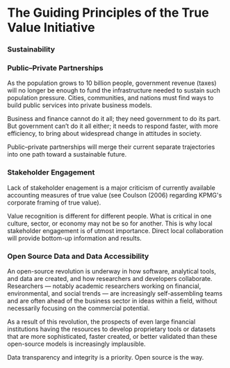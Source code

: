 # The Guiding Principles of the True Value Initiative

### Sustainability


### Public–Private Partnerships

As the population grows to 10 billion people, government revenue (taxes) will no longer be enough to fund the infrastructure needed to sustain such population pressure. Cities, communities, and nations must find ways to build public services into private business models. 

Business and finance cannot do it all; they need government to do its part. But government can’t do it all either; it needs to respond faster, with more efficiency, to bring about widespread change in attitudes in society.

Public–private partnerships will merge their current separate trajectories into one path toward a sustainable future.

### Stakeholder Engagement
Lack of stakeholder enagement is a major criticism of currently available accounting measures of true value (see Coulson (2006) regarding KPMG's corporate framing of true value).

Value recognition is different for different people. What is critical in one culture, sector, or economy may not be so for another. This is why local stakeholder engagement is of utmost importance. Direct local collaboration will provide bottom-up information and results.

### Open Source Data and Data Accessibility
An open-source revolution is underway in how software, analytical tools, and data are created, and how researchers and developers collaborate. Researchers — notably academic researchers working on financial, environmental, and social trends — are increasingly self-assembling teams and are often ahead of the business sector in ideas within a field, without necessarily focusing on the commercial potential. 

As a result of this revolution, the prospects of even large financial institutions having the resources to develop proprietary tools or datasets that are more sophisticated, faster created, or better validated than these open-source models is increasingly implausible.

Data transparency and integrity is a priority. Open source is the way.
